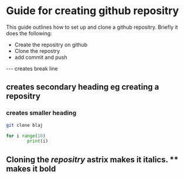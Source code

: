 # Guide for creating github repositry

This guide outlines how to set up and clone a github repositry. Briefly it does the following:
* Create the repositry on github
* Clone the repostry
* add commit and push

--- creates break line

## creates secondary heading  eg creating a repositry

### creates smaller heading

```bash
git clone blaj
```

```python
for i range(10)
		print(i)
```	

## Cloning the *repositry* astrix makes it italics. ** makes it bold			
